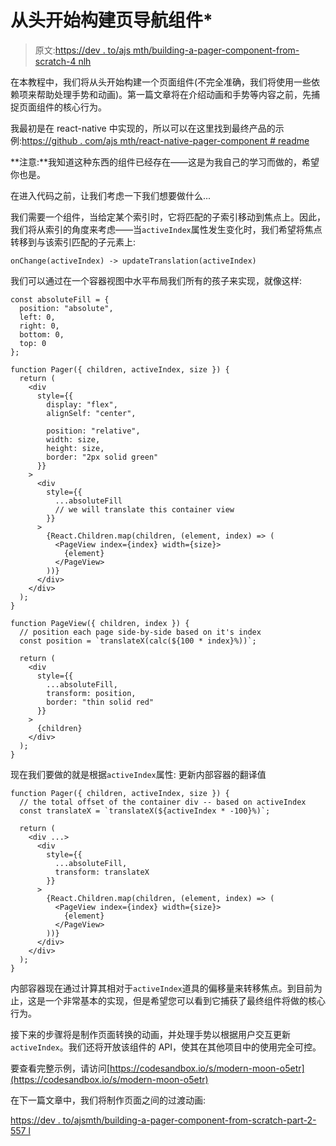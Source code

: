 # 从头开始构建页导航组件*

> 原文:[https://dev . to/ajs mth/building-a-pager-component-from-scratch-4 nlh](https://dev.to/ajsmth/building-a-pager-component-from-scratch-4nlh)

在本教程中，我们将从头开始构建一个页面组件(不完全准确，我们将使用一些依赖项来帮助处理手势和动画)。第一篇文章将在介绍动画和手势等内容之前，先捕捉页面组件的核心行为。

我最初是在 react-native 中实现的，所以可以在这里找到最终产品的示例:[https://github . com/ajs mth/react-native-pager-component # readme](https://github.com/ajsmth/react-native-pager-component#readme)

**注意:**我知道这种东西的组件已经存在——这是为我自己的学习而做的，希望你也是。

在进入代码之前，让我们考虑一下我们想要做什么...

我们需要一个组件，当给定某个索引时，它将匹配的子索引移动到焦点上。因此，我们将从索引的角度来考虑——当`activeIndex`属性发生变化时，我们希望将焦点转移到与该索引匹配的子元素上:

`onChange(activeIndex) -> updateTranslation(activeIndex)`

我们可以通过在一个容器视图中水平布局我们所有的孩子来实现，就像这样:

```
const absoluteFill = {
  position: "absolute",
  left: 0,
  right: 0,
  bottom: 0,
  top: 0
};

function Pager({ children, activeIndex, size }) {
  return (
    <div
      style={{
        display: "flex",
        alignSelf: "center",

        position: "relative",
        width: size,
        height: size,
        border: "2px solid green"
      }}
    >
      <div
        style={{
          ...absoluteFill
          // we will translate this container view
        }}
      >
        {React.Children.map(children, (element, index) => (
          <PageView index={index} width={size}>
            {element}
          </PageView>
        ))}
      </div>
    </div>
  );
}

function PageView({ children, index }) {
  // position each page side-by-side based on it's index
  const position = `translateX(calc(${100 * index}%))`;

  return (
    <div
      style={{
        ...absoluteFill,
        transform: position,
        border: "thin solid red"
      }}
    >
      {children}
    </div>
  );
} 
```

现在我们要做的就是根据`activeIndex`属性:
更新内部容器的翻译值

```
function Pager({ children, activeIndex, size }) {
  // the total offset of the container div -- based on activeIndex
  const translateX = `translateX(${activeIndex * -100}%)`;

  return (
    <div ...>
      <div
        style={{
          ...absoluteFill,
          transform: translateX
        }}
      >
        {React.Children.map(children, (element, index) => (
          <PageView index={index} width={size}>
            {element}
          </PageView>
        ))}
      </div>
    </div>
  );
} 
```

内部容器现在通过计算其相对于`activeIndex`道具的偏移量来转移焦点。到目前为止，这是一个非常基本的实现，但是希望您可以看到它捕获了最终组件将做的核心行为。

接下来的步骤将是制作页面转换的动画，并处理手势以根据用户交互更新`activeIndex`。我们还将开放该组件的 API，使其在其他项目中的使用完全可控。

要查看完整示例，请访问[https://codesandbox.io/s/modern-moon-o5etr](https://codesandbox.io/s/modern-moon-o5etr)

在下一篇文章中，我们将制作页面之间的过渡动画:

[https://dev . to/ajsmth/building-a-pager-component-from-scratch-part-2-557 l](https://dev.to/ajsmth/building-a-pager-component-from-scratch-part-2-557l)